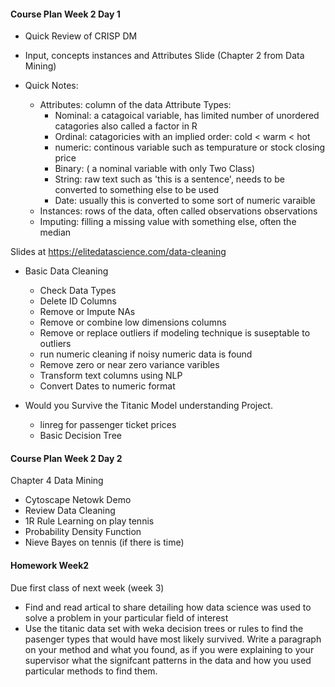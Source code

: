 #### Course Plan Week 2 Day 1

* Quick Review of CRISP DM
* Input, concepts instances and Attributes Slide (Chapter 2 from Data Mining)
* Quick Notes:
  
  + Attributes: column of the data
    Attribute Types:
      + Nominal: a catagoical variable, has limited number of unordered catagories also called a factor in R
      + Ordinal: catagoricies with an implied order: cold < warm < hot
      + numeric: continous variable such as tempurature or stock closing price
      + Binary: ( a nominal variable with only Two Class)
      + String: raw text such as 'this is a sentence', needs to be converted to something else to be used
      + Date: usually this is converted to some sort of numeric varaible
  + Instances: rows of the data, often called observations observations
  + Imputing: filling a missing value with something else, often the median
  
Slides at 
https://elitedatascience.com/data-cleaning

* Basic Data Cleaning 

  + Check Data Types
  + Delete ID Columns
  + Remove or Impute NAs
  + Remove or combine low dimensions columns
  + Remove or replace outliers if modeling technique is suseptable to outliers
  + run numeric cleaning if noisy numeric data is found
  + Remove zero or near zero variance varibles
  + Transform text columns using NLP 
  + Convert Dates to numeric format

* Would you Survive the Titanic Model understanding Project.
  
  + linreg for passenger ticket prices
  + Basic Decision Tree
  


#### Course Plan Week 2 Day 2
Chapter 4 Data Mining
  + Cytoscape Netowk Demo
  + Review Data Cleaning
  + 1R Rule Learning on play tennis
  + Probability Density Function
  + Nieve Bayes on tennis (if there is time)


#### Homework Week2

Due first class of next week (week 3)

  * Find and read artical to share detailing how data science was used to solve a problem in your particular field of interest
  * Use the titanic data set with weka decision trees or rules to find the pasenger types that would have most likely survived.  Write a paragraph on your method and what you found, as if you were explaining to your supervisor what the signifcant patterns in the data and how you used particular methods to find them.





